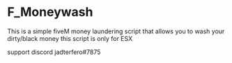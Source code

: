 # F_Moneywash

This is a simple fiveM money laundering script that allows you to wash your dirty/black money 
this script is only for ESX

support discord jadterfero#7875
